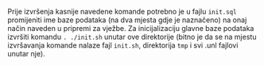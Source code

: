 Prije izvršenja kasnije navedene komande potrebno je u fajlu `init.sql` promijeniti ime baze podataka (na dva mjesta gdje je naznačeno) na onaj način naveden u pripremi za vježbe.
Za inicijalizaciju glavne baze podataka izvršiti komandu `. ./init.sh` unutar ove direktorije (bitno je da se na mjestu izvršavanja komande nalaze fajl `init.sh`, direktorija `tmp` i svi .unl fajlovi unutar nje).
